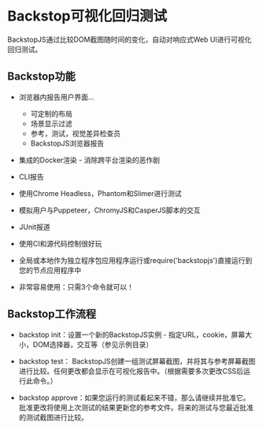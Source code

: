 # Backstop可视化回归测试
BackstopJS通过比较DOM截图随时间的变化，自动对响应式Web UI进行可视化回归测试。

## Backstop功能
* 浏览器内报告用户界面...
  * 可定制的布局
  * 场景显示过滤
  * 参考，测试，视觉差异检查员
  * BackstopJS浏览器报告

* 集成的Docker渲染 - 消除跨平台渲染的恶作剧
* CLI报告
* 使用Chrome Headless，Phantom和Slimer进行测试
* 模拟用户与Puppeteer，ChromyJS和CasperJS脚本的交互
* JUnit报道
* 使用CI和源代码控制很好玩
* 全局或本地作为独立程序包应用程序运行或require('backstopjs')直接运行到您的节点应用程序中
* 非常容易使用：只需3个命令就可以！


## Backstop工作流程
* backstop init：设置一个新的BackstopJS实例 - 指定URL，cookie，屏幕大小，DOM选择器，交互等（参见示例目录）

* backstop test： BackstopJS创建一组测试屏幕截图，并将其与参考屏幕截图进行比较。任何更改都会显示在可视化报告中。（根据需要多次更改CSS后运行此命令。）

* backstop approve：如果您运行的测试看起来不错，那么请继续并批准它。批准更改将使用上次测试的结果更新您的参考文件。将来的测试与您最近批准的测试截图进行比较。